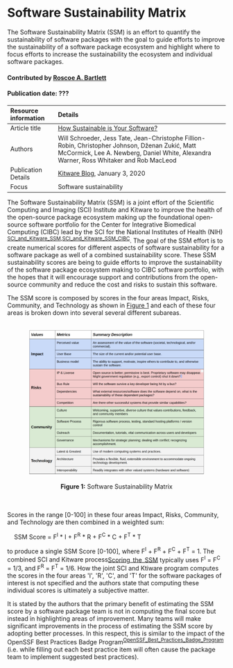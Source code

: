 # Software Sustainability Matrix

<!--deck text start-->
The Software Sustainability Matrix (SSM) is an effort to quantify the sustainability of software packages with the goal to guide efforts to improve the sustainability of a software package ecosystem and highlight where to focus efforts to increase the sustainability the ecosystem and individual software packages.
<!--deck text end-->

#### Contributed by [Roscoe A. Bartlett](https://github.com/bartlettroscoe "Roscoe A. Bartlett GitHub Profile")
#### Publication date: ???

Resource information | Details
:--- | :--- 
Article title |  [How Sustainable is Your Software?](https://www.kitware.com/how-sustainable-is-your-software/)
Authors | Will Schroeder, Jess Tate, Jean-Christophe Fillion-Robin, Christopher Johnson, Dženan Zukić, Matt McCormick, Lee A. Newberg, Daniel White, Alexandra Warner, Ross Whitaker and Rob MacLeod
Publication Details | [Kitware Blog](https://www.kitware.com/blog), January 3, 2020
Focus | Software sustainability


The Software Sustainability Matrix (SSM) is a joint effort of the Scientific Computing and Imaging (SCI) Institute and Kitware to improve the health of the open-source package ecosystem making up the foundational open-source software portfolio for the Center for Integrative Biomedical Computing (CIBC) lead by the SCI for the National Institutes of Health (NIH) <sup>[SCI_and_Kitware_SSM],[SCI_and_Kitware_SSM_CIBC]</sup>.
The goal of the SSM effort is to create numerical scores for different aspects of software sustainability for a software package as well of a combined sustainability score.
These SSM sustainability scores are being to guide efforts to improve the sustainability of the software package ecosystem making to CIBC software portfolio, with the hopes that it will encourage support and contributions from the open-source community and reduce the cost and risks to sustain this software.

The SSM score is composed by scores in the four areas Impact, Risks, Community, and Technology as shown in [Figure 1](#fig_software_sustainability_matrix) and each of these four areas is broken down into several several different subareas.

<a name="fig_software_sustainability_matrix"/>

<br>
<center>
<img src='../images/SoftwareSustainabilityMatrix.png' width="80%" class='logo'/>
</center>
<br>

<center>
<b>Figure 1:</b> Software Sustainability Matrix
</center>

<br>
<br>
 
Scores in the range [0-100] in these four areas Impact, Risks, Community, and Technology are then combined in a weighted sum:

&nbsp;&nbsp;&nbsp;&nbsp;SSM Score = F<sup>I</sup> * I + F<sup>R</sup> * R + F<sup>C</sup> * C + F<sup>T</sup> * T

to produce a single SSM Score [0-100], where F<sup>I</sup> + F<sup>R</sup> + F<sup>C</sup> + F<sup>T</sup> = 1.
The combined SCI and Kitware process<sup>[Scoring_the_SSM]</sup> typically uses F<sup>I</sup> = F<sup>C</sup> = 1/3, and F<sup>R</sup> = F<sup>T</sup> = 1/6.
How the joint SCI and Ktiware program computes the scores in the four areas 'I', 'R', 'C', and 'T' for the software packages of interest is not specified and the authors state that computing these individual scores is ultimately a subjective matter.

It is stated by the authors that the primary benefit of estimating the SSM score by a software package team is not in computing the final score but instead in highlighting areas of improvement.
Many teams will make significant improvements in the process of estimating the SSM score by adopting better processes.
In this respect, this is similar to the impact of the OpenSSF Best Practices Badge Program<sup>[OpenSSF_Best_Practices_Badge_Program]</sup> (i.e. while filling out each best practice item will often cause the package team to implement suggested best practices).

<!---
Publish: yes
Pinned: no
Topics: Software process improvement, Software sustainability
RSS update: ???
--->

<!-- References -->

[SCI_and_Kitware_SSM]: https://www.kitware.com//the-scientific-computing-and-imaging-sci-institute-and-kitware-putting-software-sustainability-into-practice "The Scientific Computing and Imaging (SCI) Institute and Kitware: Putting Software Sustainability into Practice {Will Schroeder, Jess Tate, Jean-Christophe Fillion-Robin, Christopher Johnson, Dženan Zukić, Matt McCormick, Lee A. Newberg, Daniel White, Alexandra Warner, Ross Whitaker and Rob MacLeod. Kitware Blog, January 22, 2021}"

[SCI_and_Kitware_SSM_CIBC]: https://www.sci.utah.edu/cibc-about/cibc-news/142-general-news-cibc/702-sci-kitware.html "SCI Institute and Kitware: Putting Software Sustainability into Practice {Will Schroeder, Jess Tate, Jean-Christophe Fillion-Robin, Christopher Johnson, Dženan Zukić, Matt McCormick, Lee A. Newberg, Daniel White, Alexandra Warner, Ross Whitaker and Rob MacLeod. Center for Integrative Biomedical Computing Blog}"

[Scoring_the_SSM]: https://www.kitware.com/scoring-software-sustainability "Scoring Software Sustainability {Will Schroeder, Matt McCormick and Jean-Christophe Fillion-Robin.  Kitware Blog, May 8, 2021}"

[OpenSSF_Best_Practices_Badge_Program]: https://bssw.io/items/openssf-best-practices-badge-program "OpenSSF Best Practices Badge Program {}"
